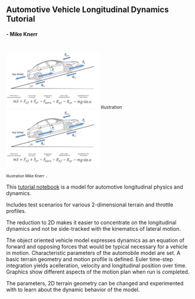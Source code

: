 ## Automotive Vehicle Longitudinal Dynamics Tutorial
#### - Mike Knerr 

#
<img src="longitudinal-car-v0.06.png" alt="car" width="50%"/> 
<sub>Illustration</sub>

<img src="longitudinal-car-v0.06.png" alt="car" width="50%" sub=Illustration/> 


<font size="0.5">Illustration Mike Knerr</font> .

This [tutorial notebook](Longitudinal_Vehicle_Model.ipynb) is a model for automotive longitudinal physics and dynamics. 

Includes test scenarios for various 2-dimensional terrain and throttle profiles.

The reduction to 2D makes it easier to concentrate on the longitudinal dynamics 
and not be side-tracked with the kinematics of lateral motion.

The object oriented vehicle model expresses dynamics as an equation of forward
and opposing forces that would be typical necessary for a vehicle in motion. Characteristic
parameters of the automobile model are set. A basic terrain geometry and motion profile is
defined. Euler time-step integration yields acelleration, velocity and longitudinal 
position over time. Graphics show different aspects of the motion plan when run is completed.

The parameters, 2D terrain geometry can be changed and experimented with to learn about 
the dynamic behavior of the model.








